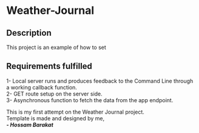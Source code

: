 # Weather-Journal

## Description

This project is an example of how to set

## Requirements fulfilled

1- Local server runs and produces feedback to the Command Line through a working callback function. <br>
2- GET route setup on the server side. <br>
3- Asynchronous function to fetch the data from the app endpoint. <br>

This is my first attempt on the Weather Journal project. <br>
Template is made and designed by me, <br>
**_- Hossam Barakat_**
